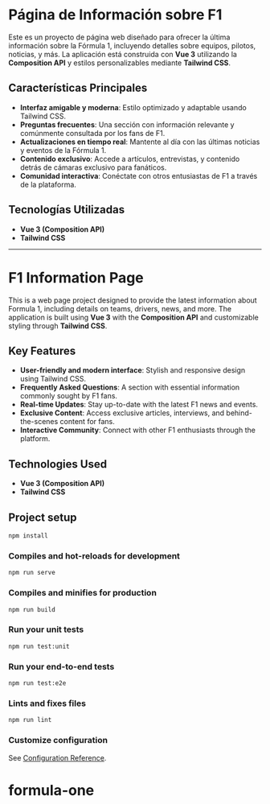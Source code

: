 # Página de Información sobre F1

Este es un proyecto de página web diseñado para ofrecer la última información sobre la Fórmula 1, incluyendo detalles sobre equipos, pilotos, noticias, y más. La aplicación está construida con **Vue 3** utilizando la **Composition API** y estilos personalizables mediante **Tailwind CSS**.

## Características Principales
- **Interfaz amigable y moderna**: Estilo optimizado y adaptable usando Tailwind CSS.
- **Preguntas frecuentes**: Una sección con información relevante y comúnmente consultada por los fans de F1.
- **Actualizaciones en tiempo real**: Mantente al día con las últimas noticias y eventos de la Fórmula 1.
- **Contenido exclusivo**: Accede a artículos, entrevistas, y contenido detrás de cámaras exclusivo para fanáticos.
- **Comunidad interactiva**: Conéctate con otros entusiastas de F1 a través de la plataforma.

## Tecnologías Utilizadas
- **Vue 3 (Composition API)**
- **Tailwind CSS**

---

# F1 Information Page

This is a web page project designed to provide the latest information about Formula 1, including details on teams, drivers, news, and more. The application is built using **Vue 3** with the **Composition API** and customizable styling through **Tailwind CSS**.

## Key Features
- **User-friendly and modern interface**: Stylish and responsive design using Tailwind CSS.
- **Frequently Asked Questions**: A section with essential information commonly sought by F1 fans.
- **Real-time Updates**: Stay up-to-date with the latest F1 news and events.
- **Exclusive Content**: Access exclusive articles, interviews, and behind-the-scenes content for fans.
- **Interactive Community**: Connect with other F1 enthusiasts through the platform.

## Technologies Used
- **Vue 3 (Composition API)**
- **Tailwind CSS**


## Project setup
```
npm install
```

### Compiles and hot-reloads for development
```
npm run serve
```

### Compiles and minifies for production
```
npm run build
```

### Run your unit tests
```
npm run test:unit
```

### Run your end-to-end tests
```
npm run test:e2e
```

### Lints and fixes files
```
npm run lint
```

### Customize configuration
See [Configuration Reference](https://cli.vuejs.org/config/).
# formula-one
